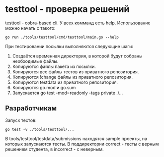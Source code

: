 # testtool - проверка решений

testtool - cobra-based cli. У всех комманд есть help.
Использование можно начать с такого:
```
go run ./tools/testtool/cmd/testtool/main.go --help
```

При тестировании посылки выполняются следующие шаги:
1. Создаётся временная директория, в которой будут собраны необходимые файлы.
2. Копируются файлы пакета из посылки.
3. Копируются все файлы тестов из приватного репозитория.
4. Копируются !change файлы из приватного репозитория.
5. Копируются testdata из приватного репозитория.
6. Копируются go.mod и go.sum
7. Запускается go test -mod=readonly -tags private ./...

## Разработчикам

Запуск тестов:
```
go test -v ./tools/testtool/...
```

В tools/testtool/testdata/submissions находятся sample проекты, на которых запускаются тесты.
В поддиректории correct - тесты с верным решением студента, в incorrect - c неверным.
